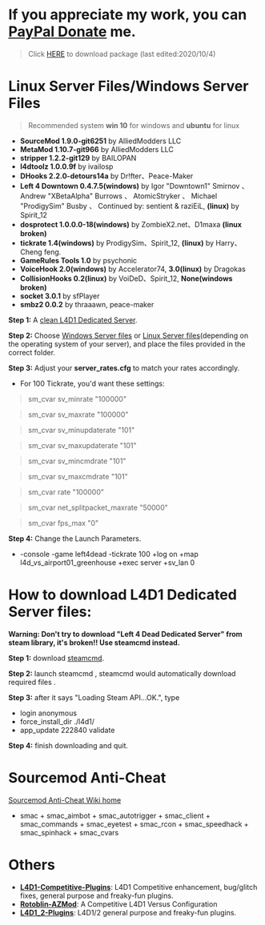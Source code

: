 # If you appreciate my work, you can [PayPal Donate](https://paypal.me/Harry0215?locale.x=zh_TW) me.
> Click [HERE](https://github.com/fbef0102/L4D1-Server4Dead/releases) to download package (last edited:2020/10/4)
# Linux Server Files/Windows Server Files
> Recommended system **win 10** for windows and **ubuntu** for linux
* <b>SourceMod 			1.9.0-git6251</b> 	    by AlliedModders LLC
* <b>MetaMod 			1.10.7-git966</b> 	    by AlliedModders LLC
* <b>stripper 			1.2.2-git129</b> 		by BAILOPAN
* <b>l4dtoolz 			1.0.0.9f</b> 		    by ivailosp
* <b>DHooks 			2.2.0-detours14a</b> 	by Dr!fter、Peace-Maker
* <b>Left 4 Downtown 	0.4.7.5(windows)</b>    by Igor "Downtown1" Smirnov 、 Andrew "XBetaAlpha" Burrows 、 AtomicStryker 、 Michael "ProdigySim" Busby 、 Continued by: sentient & raziEiL, <b>(linux)</b> by Spirit_12
* <b>dosprotect 		1.0.0.0-18(windows)</b> by ZombieX2.net、D1maxa <b>(linux broken)</b>
* <b>tickrate 			1.4(windows)</b> 	    by ProdigySim、Spirit_12, <b>(linux)</b> by Harry、Cheng feng.
* <b>GameRules Tools 	1.0</b> 			    by psychonic
* <b>VoiceHook	 		2.0(windows)</b> 	    by Accelerator74, <b>3.0(linux)</b> by Dragokas
* <b>CollisionHooks	 	0.2(linux)</b> 	    	by VoiDeD、Spirit_12, <b>None(windows broken)</b>
* <b>socket				3.0.1</b> 	    		by sfPlayer
* <b>smbz2				0.0.2</b> 	    		by thraaawn, peace-maker

**Step 1:** A [clean L4D1 Dedicated Server](https://github.com/fbef0102/L4D1-Server4Dead/blob/master/README.md#how-to-download-l4d1-dedicated-server-files).

**Step 2:** Choose [Windows Server files](https://github.com/fbef0102/L4D1-Server4Dead/releases/download/v3.0/Windows_Server_files.zip) or [Linux Server files](https://github.com/fbef0102/L4D1-Server4Dead/releases/download/v3.0/Linux_Server_files.zip)(depending on the operating system of your server), and place the files provided in the correct folder.

**Step 3:** Adjust your **server_rates.cfg** to match your rates accordingly.  
* For 100 Tickrate, you'd want these settings:
>sm_cvar sv_minrate 			"100000"

>sm_cvar sv_maxrate 			"100000"

>sm_cvar sv_minupdaterate 		"101"

>sm_cvar sv_maxupdaterate 		"101"

>sm_cvar sv_mincmdrate 			"101"

>sm_cvar sv_maxcmdrate 			"101"

>sm_cvar rate				"100000"

>sm_cvar net_splitpacket_maxrate "50000"

>sm_cvar fps_max    "0"


**Step 4:** Change the Launch Parameters.
  * -console -game left4dead -tickrate 100 +log on +map l4d_vs_airport01_greenhouse +exec server +sv_lan 0

# How to download L4D1 Dedicated Server files:
**Warning: Don't try to download "Left 4 Dead Dedicated Server" from steam library, it's broken!! Use steamcmd instead.**

**Step 1:** download [steamcmd](https://developer.valvesoftware.com/wiki/SteamCMD).

**Step 2:** launch steamcmd , steamcmd would automatically download required files .

**Step 3:** after it says "Loading Steam API...OK.", type
* login anonymous
* force_install_dir ./l4d1/
* app_update 222840 validate

**Step 4:** finish downloading and quit.

# Sourcemod Anti-Cheat
[Sourcemod Anti-Cheat Wiki home](https://bitbucket.org/anticheat/smac/wiki/Home)
* smac + smac_aimbot + smac_autotrigger + smac_client + smac_commands + smac_eyetest + smac_rcon + smac_speedhack + smac_spinhack + smac_cvars

# Others
* <b>[L4D1-Competitive-Plugins](https://github.com/fbef0102/L4D1-Competitive-Plugins)</b>: L4D1 Competitive enhancement, bug/glitch fixes, general purpose and freaky-fun plugins.
* <b>[Rotoblin-AZMod](https://github.com/fbef0102/Rotoblin-AZMod)</b>: A Competitive L4D1 Versus Configuration
* <b>[L4D1_2-Plugins](https://github.com/fbef0102/L4D1_2-Plugins)</b>: L4D1/2 general purpose and freaky-fun plugins.
